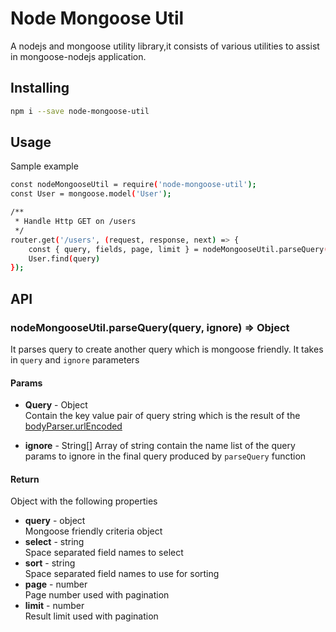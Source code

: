 # Node Mongoose Util
A nodejs and mongoose utility library,it consists of various utilities 
to assist in mongoose-nodejs application.

## Installing
```bash
npm i --save node-mongoose-util
```

## Usage

Sample example
```bash
const nodeMongooseUtil = require('node-mongoose-util');
const User = mongoose.model('User');

/**
 * Handle Http GET on /users
 */
router.get('/users', (request, response, next) => {
    const { query, fields, page, limit } = nodeMongooseUtil.parseQuery(request.query);
    User.find(query)
});
```

## API
### nodeMongooseUtil.parseQuery(query, ignore) => Object
It parses query to create another query which is mongoose friendly. It takes in `query` and `ignore` parameters

#### Params
+ **Query** - Object  
Contain the key value pair of query string which is the result of the [bodyParser.urlEncoded](https://github.com/expressjs/body-parser#bodyparserurlencodedoptions)

+ **ignore** - String[]
Array of string contain the name list of the query params to ignore in the final query produced by `parseQuery` function

#### Return 
Object with the following properties
+ **query** - object    
Mongoose friendly criteria object
+ **select** - string   
Space separated field names to select
+ **sort** - string       
Space separated field names to use for sorting
+ **page** - number     
Page number used with pagination
+ **limit** - number        
Result limit used with pagination